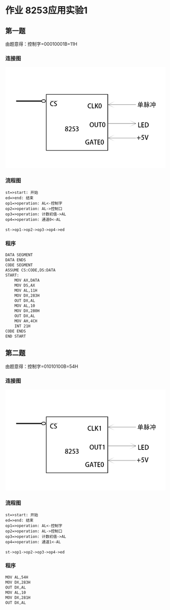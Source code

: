 # 作业 8253应用实验1

## 第一题

由题意得：控制字=00010001B=11H

### 连接图

![image-20200504144209892](resource/work1/image-20200504144209892.png)

### 流程图

```flow
st=>start: 开始
ed=>end: 结束
op1=>operation: AL<-控制字
op2=>operation: AL->控制口
op3=>operation: 计数初值->AL
op4=>operation: 通道0<-AL

st->op1->op2->op3->op4->ed
```

### 程序

```X86ASM
DATA SEGMENT
DATA ENDS
CODE SEGMENT
ASSUME CS:CODE,DS:DATA
START:
	MOV AX,DATA
	MOV DS,AX
	MOV AL,11H
	MOV DX,283H
	OUT DX,AL
	MOV AL,10
	MOV DX,280H
	OUT DX,AL
	MOV AH,4CH
	INT 21H
CODE ENDS
END START
```

## 第二题

由题意得：控制字=01010100B=54H

### 连接图

![image-20200504145107355](resource/work1/image-20200504145107355.png)

### 流程图



```flow
st=>start: 开始
ed=>end: 结束
op1=>operation: AL<-控制字
op2=>operation: AL->控制口
op3=>operation: 计数初值->AL
op4=>operation: 通道1<-AL

st->op1->op2->op3->op4->ed
```

### 程序

```x86asm
MOV AL,54H
MOV DX,283H
OUT DX,AL
MOV AL,10
MOV DX,281H
OUT DX,AL
```

